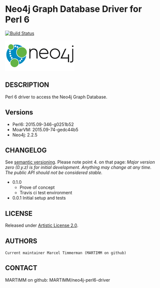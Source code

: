 # Neo4j Graph Database Driver for Perl 6

[![Build Status](https://travis-ci.org/MARTIMM/neo4j-perl6-driver.svg?branch=master)](https://travis-ci.org/MARTIMM/neo4j-perl6-driver)

![Leaf](doc/neo4j-logo-2015.png)

## DESCRIPTION

Perl 6 driver to access the Neo4j Graph Database.

## Versions

* Perl6:        2015.09-346-g0251b52
* MoarVM:       2015.09-74-gedc44b5
* Neo4j:        2.2.5

## CHANGELOG

See [semantic versioning](http://semver.org/). Please note point 4. on
that page: *Major version zero (0.y.z) is for initial development. Anything may
change at any time. The public API should not be considered stable.*

* 0.1.0
  * Prove of concept
  * Travis ci test environment
* 0.0.1
  Initial setup and tests

## LICENSE

Released under [Artistic License 2.0](http://www.perlfoundation.org/artistic_license_2_0).

## AUTHORS

```
Current maintainer Marcel Timmerman (MARTIMM on github)
```

## CONTACT

MARTIMM on github: MARTIMM/neo4j-perl6-driver


